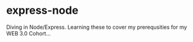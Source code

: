 # express-node
Diving in Node/Express.
Learning these to cover my prerequsities for my WEB 3.0 Cohort...

